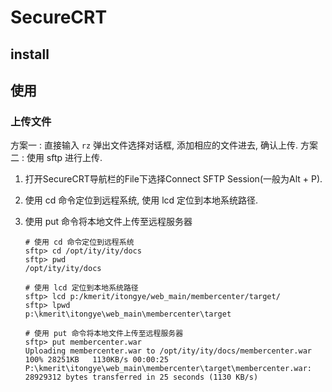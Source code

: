 # SecureCRT

## install

## 使用

### 上传文件

方案一 : 直接输入 `rz` 弹出文件选择对话框, 添加相应的文件进去, 确认上传.
方案二 : 使用 sftp 进行上传.

   1. 打开SecureCRT导航栏的File下选择Connect SFTP Session(一般为Alt + P).
   2. 使用 cd 命令定位到远程系统, 使用 lcd 定位到本地系统路径.
   3. 使用 put 命令将本地文件上传至远程服务器

      ```shell
      # 使用 cd 命令定位到远程系统
      sftp> cd /opt/ity/ity/docs
      sftp> pwd
      /opt/ity/ity/docs

      # 使用 lcd 定位到本地系统路径
      sftp> lcd p:/kmerit/itongye/web_main/membercenter/target/
      sftp> lpwd
      p:\kmerit\itongye\web_main\membercenter\target

      # 使用 put 命令将本地文件上传至远程服务器
      sftp> put membercenter.war
      Uploading membercenter.war to /opt/ity/ity/docs/membercenter.war
      100% 28251KB   1130KB/s 00:00:25
      P:\kmerit\itongye\web_main\membercenter\target\membercenter.war: 28929312 bytes transferred in 25 seconds (1130 KB/s)
      ```